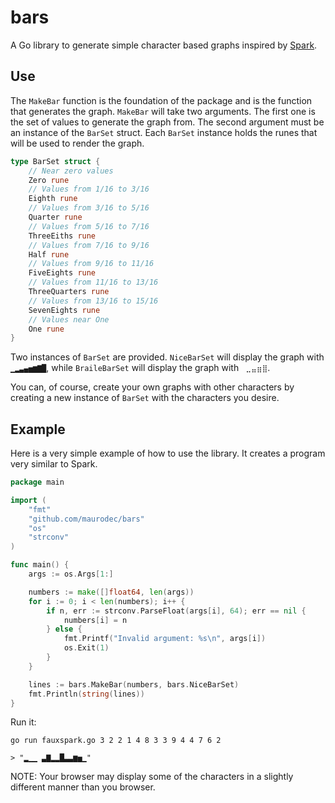 bars
====

A Go library to generate simple character based graphs inspired by 
[Spark](https://github.com/holman/spark/blob/master/spark).


Use
---

The ```MakeBar``` function is the foundation of the package and is the function
that generates the graph. ```MakeBar``` will take two arguments. The first one 
is the set of values to generate the graph from. The second argument must be an 
instance of the ```BarSet``` struct. Each ```BarSet``` instance holds the runes 
that will be used to render the graph.

```go
type BarSet struct {
    // Near zero values
    Zero rune
    // Values from 1/16 to 3/16
    Eighth rune
    // Values from 3/16 to 5/16
    Quarter rune
    // Values from 5/16 to 7/16
    ThreeEiths rune
    // Values from 7/16 to 9/16
    Half rune
    // Values from 9/16 to 11/16
    FiveEights rune
    // Values from 11/16 to 13/16
    ThreeQuarters rune
    // Values from 13/16 to 15/16
    SevenEights rune
    // Values near One
    One rune
}
```
Two instances of ```BarSet``` are provided. ```NiceBarSet``` will display the 
graph with ``` ▁▂▃▄▅▆▇█```, while ```BraileBarSet``` will display the graph
with ``` ⣀⣤⣶⣿```.

You can, of course, create your own graphs with other characters by creating
a new instance of ```BarSet``` with the characters you desire.


Example
-------

Here is a very simple example of how to use the library. It creates a program
very similar to Spark.

```go
package main

import (
    "fmt"
    "github.com/maurodec/bars"
    "os"
    "strconv"
)

func main() {
    args := os.Args[1:]

    numbers := make([]float64, len(args))
    for i := 0; i < len(numbers); i++ {
        if n, err := strconv.ParseFloat(args[i], 64); err == nil {
            numbers[i] = n
        } else {
            fmt.Printf("Invalid argument: %s\n", args[i])
            os.Exit(1)
        }
    }

    lines := bars.MakeBar(numbers, bars.NiceBarSet)
    fmt.Println(string(lines))
}
```

Run it:

```
go run fauxspark.go 3 2 2 1 4 8 3 3 9 4 4 7 6 2

> "▂▁▁ ▃▇▂▂█▃▃▆▅▁"
```

NOTE: Your browser may display some of the characters in a slightly different
manner than you browser.
